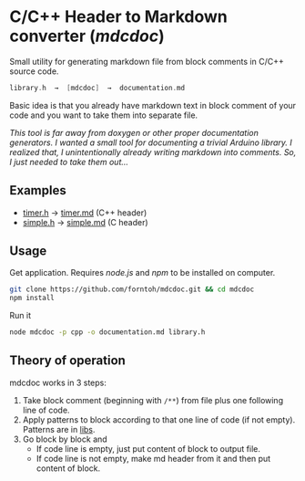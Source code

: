 # C/C++ Header to Markdown converter (*mdcdoc*)

Small utility for generating markdown file from block comments in C/C++ source code.

```cpp
library.h  →  [mdcdoc]  →  documentation.md
```

Basic idea is that you already have markdown text in block comment of your code and you want to take them into separate file.

*This tool is far away from doxygen or other proper documentation generators. I wanted a small tool for documenting a trivial Arduino library. I realized that, I unintentionally already writing markdown into comments. So, I just needed to take them out…*

## Examples

- [timer.h](https://github.com/forntoh/mdcdoc/blob/master/examples/timer.h) → [timer.md](https://github.com/forntoh/mdcdoc/blob/master/examples/timer.md) (C++ header)
- [simple.h](https://github.com/forntoh/mdcdoc/blob/master/examples/simple.h) → [simple.md](https://github.com/forntoh/mdcdoc/blob/master/examples/simple.md) (C header)

## Usage

Get application. Requires *node.js* and *npm* to be installed on computer.

```bash
git clone https://github.com/forntoh/mdcdoc.git && cd mdcdoc
npm install
```

Run it

```bash
node mdcdoc -p cpp -o documentation.md library.h
```

## Theory of operation

mdcdoc works in 3 steps:

1. Take block comment (beginning with `/**`) from file plus one following line of code.
2. Apply patterns to block according to that one line of code (if not empty). Patterns are in [libs](https://github.com/forntoh/mdcdoc/tree/master/lib/patterns).
3. Go block by block and
    - If code line is empty, just put content of block to output file.
    - If code line is not empty, make md header from it and then put content of block.
